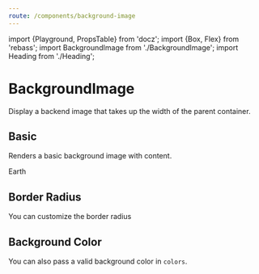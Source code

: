 ```yaml
---
route: /components/background-image
---
```


import {Playground, PropsTable} from 'docz';
import {Box, Flex} from 'rebass';
import BackgroundImage from './BackgroundImage';
import Heading from './Heading';

# BackgroundImage

Display a backend image that takes up the width of the parent container.

<PropsTable of={BackgroundImage} />

## Basic

Renders a basic background image with content.

<Playground>
  <BackgroundImage
    height="200px"
    image="https://upload.wikimedia.org/wikipedia/commons/9/97/The_Earth_seen_from_Apollo_17.jpg">
    <Flex alignItems="center" css={`height: 100%`} justifyContent="center">
      <Heading level={1} variant="inverse">Earth</Heading>
    </Flex>
  </BackgroundImage>
</Playground>

## Border Radius

You can customize the border radius

<Playground>
  <BackgroundImage
    borderRadius="24px"
    height="200px"
    image="https://upload.wikimedia.org/wikipedia/commons/9/97/The_Earth_seen_from_Apollo_17.jpg"
  />
</Playground>

## Background Color

You can also pass a valid background color in `colors`.

<Playground>
  <Box mb={2}>
    <BackgroundImage
      backgroundColor="base"
      height="100px"
    />
  </Box>
  <Box mb={2}>
    <BackgroundImage
      backgroundColor="red2"
      height="100px"
    />
  </Box>
  <Box mb={2}>
    <BackgroundImage
      backgroundColor="#abcdef"
      height="100px"
    />
  </Box>
</Playground>
